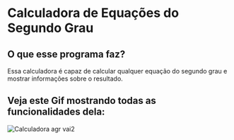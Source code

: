 # Calculadora de Equações do Segundo Grau

## O que esse programa faz?
Essa calculadora é capaz de calcular qualquer equação do segundo grau e mostrar informações sobre o resultado.

## Veja este Gif mostrando todas as funcionalidades dela:

![Calculadora agr vai2](https://user-images.githubusercontent.com/81593054/113432297-82ee0c80-93b3-11eb-9754-976847fb7765.gif)
